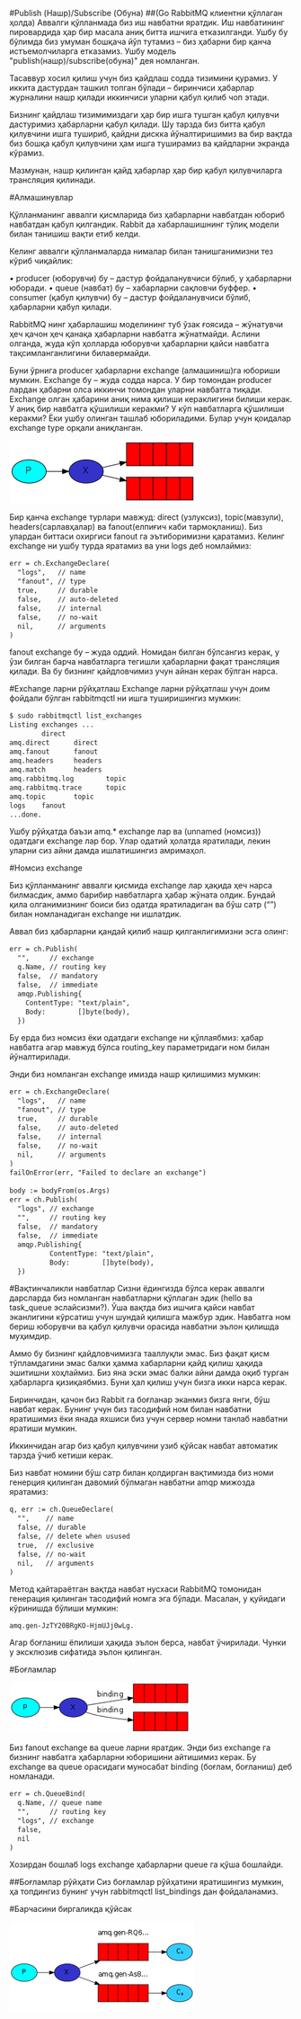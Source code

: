 #Publish (Нашр)/Subscribe (Обуна)
##(Go RabbitMQ клиентни қўллаган ҳолда)
Аввалги қўлланмада биз иш навбатни яратдик. Иш навбатининг пировардида ҳар бир масала аниқ битта ишчига етказилганди. Ушбу бу бўлимда биз умуман бошқача йўл тутамиз – биз ҳабарни бир қанча истъемолчиларга етказамиз. Ушбу модель "publish(нашр)/subscribe(обуна)" дея номланган.

Тасаввур хосил қилиш учун биз қайдлаш содда тизимини қурамиз. У иккита дастурдан ташкил топган бўлади – биринчиси ҳабарлар журналини нашр қилади иккинчиси уларни қабул қилиб чоп этади.

Бизнинг қайдлаш тизимимиздаги ҳар бир ишга тушган қабул қилувчи дастуримиз ҳабарларни қабул қилади. Шу тарзда биз битта қабул қилувчини ишга тушириб, қайдни дискка йўналтиришимиз ва бир вақтда биз бошқа қабул қилувчини ҳам ишга туширамиз ва қайдларни экранда кўрамиз.

Мазмунан, нашр қилинган қайд ҳабарлар ҳар бир қабул қилувчиларга трансляция қилинади.

#Алмашинувлар

Қўлланманинг аввалги қисмларида биз ҳабарларни навбатдан юбориб навбатдан қабул қилгандик. Rabbit да хабарлашишнинг тўлиқ модели билан танишиш вақти етиб келди.

Келинг аввалги қўлланмаларда нималар билан танишганимизни тез кўриб чиқайлик:

•	producer (юборувчи) бу – дастур фойдаланувчиси бўлиб, у ҳабарларни юборади.
•	queue (навбат) бу – хабарларни сақловчи буффер.
•	consumer (қабул қилувчи) бу – дастур фойдаланувчиси бўлиб, ҳабарларни қабул қилади.

RabbitMQ нинг ҳабарлашиш моделининг туб ўзак ғоясида – жўнатувчи ҳеч қачон ҳеч қанақа ҳабарларни навбатга жўнатмайди. Аслини олганда, жуда кўп ҳолларда юборувчи ҳабарларни қайси навбатга тақсимланганлигини билавермайди.

Буни ўрнига producer ҳабарларни exchange (алмашиниш)га юбориши мумкин. Exchange  бу – жуда содда нарса. У бир томондан producer лардан ҳабарни олса иккинчи томондан  уларни навбатга тиқади. Exchange олган ҳабарини аниқ нима қилиши кераклигини билиши керак. У аниқ бир навбатга қўшилиши керакми? У кўп навбатларга қўшилиши керакми? Ёки ушбу олинган ташлаб юбориладими. Булар учун қоидалар exchange type  орқали аниқланган.

![](3.1.png)

Бир қанча exchange турлари мавжуд: direct (узлуксиз), topic(мавзули), headers(сарлавҳалар) ва fanout(елпиғич каби тармоқланиш). Биз улардан биттаси охиргиси fanout га эътиборимизни қаратамиз. Келинг exchange ни ушбу турда яратамиз ва уни logs  деб номлаймиз:

```
err = ch.ExchangeDeclare(
  "logs",   // name
  "fanout", // type
  true,     // durable
  false,    // auto-deleted
  false,    // internal
  false,    // no-wait
  nil,      // arguments
)
```
fanout exchange бу – жуда оддий. Номидан билган бўлсангиз керак, у ўзи билган барча навбатларга тегишли ҳабарларни фақат трансляция қилади. Ва бу бизнинг қайдловчимиз учун айнан керак бўлган нарса.

#Exchange ларни рўйҳатлаш
Exchange ларни рўйҳатлаш учун доим фойдали бўлган rabbitmqctl ни ишга туширишингиз мумкин:

```
$ sudo rabbitmqctl list_exchanges
Listing exchanges ...
        direct
amq.direct      direct
amq.fanout      fanout
amq.headers     headers
amq.match       headers
amq.rabbitmq.log        topic
amq.rabbitmq.trace      topic
amq.topic       topic
logs    fanout
...done.
```
Ушбу рўйҳатда баъзи amq.* exchange лар ва (unnamed (номсиз)) одатдаги exchange лар бор. Улар одатий ҳолатда яратилади, лекин уларни сиз айни дамда ишлатишингиз амримаҳол.

#Номсиз exchange

Биз қўлланманинг аввалги қисмида exchange лар ҳақида ҳеч нарса билмасдик, аммо барибир навбатларга ҳабар жўната олдик. Бундай қила олганимизнинг боиси биз одатда яратиладиган ва бўш сатр (“”) билан номланадиган exchange ни ишлатдик.

Аввал биз ҳабарларни қандай қилиб нашр қилганлигимизни эсга олинг:

```
err = ch.Publish(
  "",     // exchange
  q.Name, // routing key
  false,  // mandatory
  false,  // immediate
  amqp.Publishing{
    ContentType: "text/plain",
    Body:        []byte(body),
  })
```
Бу ерда биз номсиз ёки одатдаги exchange ни қўллаябмиз: ҳабар навбатга агар мавжуд бўлса routing_key  параметридаги ном билан йўналтирилади.

Энди биз номланган exchange имизда нашр қилишимиз мумкин:

```
err = ch.ExchangeDeclare(
  "logs",   // name
  "fanout", // type
  true,     // durable
  false,    // auto-deleted
  false,    // internal
  false,    // no-wait
  nil,      // arguments
)
failOnError(err, "Failed to declare an exchange")

body := bodyFrom(os.Args)
err = ch.Publish(
  "logs", // exchange
  "",     // routing key
  false,  // mandatory
  false,  // immediate
  amqp.Publishing{
          ContentType: "text/plain",
          Body:        []byte(body),
  })
```
#Вақтинчаликли навбатлар
Сизни ёдингизда бўлса керак аввалги дарсларда биз номланган навбатларни қўллаган эдик (hello ва task_queue эслайсизми?). Ўша вақтда биз ишчига қайси навбат эканлигини кўрсатиш учун шундай қилишга мажбур эдик. Навбатга ном бериш юборувчи ва қабул қилувчи орасида навбатни эълон қилишда муҳимдир.

Аммо бу бизнинг қайдловчимизга тааллуқли эмас. Биз фақат қисм тўпламдагини эмас балки ҳамма хабарларни қайд қилиш ҳақида эшитишни хоҳлаймиз. Биз яна эски эмас балки айни дамда оқиб турган ҳабарларга қизиқаябмиз. Буни ҳал қилиш учун бизга икки нарса керак.

Биринчидан, қачон биз Rabbit га боғланар эканмиз бизга янги, бўш навбат керак. Бунинг учун биз тасодифий ном билан навбатни яратишимиз ёки янада яхшиси биз учун сервер номни танлаб навбатни яратиши мумкин. 

Иккинчидан агар биз қабул қилувчини узиб қўйсак навбат автоматик тарзда ўчиб кетиши керак.

Биз навбат номини бўш сатр билан қолдирган вақтимизда  биз номи генерция қилинган давомий бўлмаган навбатни amqp мижозда яратамиз:

```
q, err := ch.QueueDeclare(
  "",    // name
  false, // durable
  false, // delete when usused
  true,  // exclusive
  false, // no-wait
  nil,   // arguments
)
```
Метод қайтараётган вақтда навбат нусхаси RabbitMQ томонидан генерация қилинган тасодифий номга эга бўлади. Масалан, у қуйидаги кўринишда бўлиши мумкин: 

```
amq.gen-JzTY20BRgKO-HjmUJj0wLg.
```
Агар боғланиш ёпилиши ҳақида эълон берса, навбат ўчирилади. Чунки у эксклюзив сифатида эълон қилинган.

#Боғламлар

![](3.2.png)

Биз fanout exchange ва queue ларни яратдик. Энди биз exchange га бизнинг навбатга ҳабарларни юборишини айтишимиз керак. Бу exchange ва queue орасидаги муносабат binding (боғлам, боғланиш) деб номланади.

```
err = ch.QueueBind(
  q.Name, // queue name
  "",     // routing key
  "logs", // exchange
  false,
  nil
)
```
Хозирдан бошлаб logs exchange ҳабарларни queue га қўша бошлайди. 

##Боғламлар рўйҳати
Сиз боғламлар рўйҳатини яратишингиз мумкин, ҳа топдингиз бунинг учун rabbitmqctl list_bindings  дан фойдаланамиз.

#Барчасини биргаликда қўйсак

![](3.3.png)



